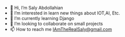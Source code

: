- 👋 Hi, I’m Saly Abdollahian
- 👀 I’m interested in learn new things about IOT,AI, Etc.
- 🌱 I’m currently learning Django
- 💞️ I’m looking to collaborate on small projects
- 📫 How to reach me IAmTheRealSaly@gmail.com
